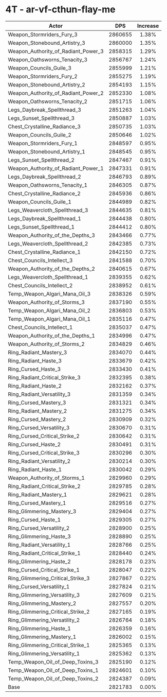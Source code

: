 # 4T - ar-vf-cthun-flay-me
| Actor | DPS | Increase |
|---|:---:|:---:|
|Weapon_Stormriders_Fury_3|2860655|1.38%|
|Weapon_Stonebound_Artistry_3|2860000|1.35%|
|Weapon_Authority_of_Radiant_Power_3|2858315|1.29%|
|Weapon_Oathsworns_Tenacity_3|2856767|1.24%|
|Weapon_Councils_Guile_3|2855999|1.21%|
|Weapon_Stormriders_Fury_2|2855275|1.19%|
|Weapon_Stonebound_Artistry_2|2854193|1.15%|
|Weapon_Authority_of_Radiant_Power_2|2852330|1.08%|
|Weapon_Oathsworns_Tenacity_2|2851715|1.06%|
|Legs_Daybreak_Spellthread_3|2851263|1.04%|
|Legs_Sunset_Spellthread_3|2850887|1.03%|
|Chest_Crystalline_Radiance_3|2850735|1.03%|
|Weapon_Councils_Guile_2|2850646|1.02%|
|Weapon_Stormriders_Fury_1|2848597|0.95%|
|Weapon_Stonebound_Artistry_1|2848545|0.95%|
|Legs_Sunset_Spellthread_2|2847467|0.91%|
|Weapon_Authority_of_Radiant_Power_1|2847331|0.91%|
|Legs_Daybreak_Spellthread_2|2846793|0.89%|
|Weapon_Oathsworns_Tenacity_1|2846305|0.87%|
|Chest_Crystalline_Radiance_2|2845936|0.86%|
|Weapon_Councils_Guile_1|2844989|0.82%|
|Legs_Weavercloth_Spellthread_3|2844635|0.81%|
|Legs_Daybreak_Spellthread_1|2844438|0.80%|
|Legs_Sunset_Spellthread_1|2844412|0.80%|
|Weapon_Authority_of_the_Depths_3|2843466|0.77%|
|Legs_Weavercloth_Spellthread_2|2842385|0.73%|
|Chest_Crystalline_Radiance_1|2842150|0.72%|
|Chest_Councils_Intellect_3|2841588|0.70%|
|Weapon_Authority_of_the_Depths_2|2840615|0.67%|
|Legs_Weavercloth_Spellthread_1|2839355|0.62%|
|Chest_Councils_Intellect_2|2838952|0.61%|
|Temp_Weapon_Algari_Mana_Oil_3|2838326|0.59%|
|Weapon_Authority_of_Storms_3|2837190|0.55%|
|Temp_Weapon_Algari_Mana_Oil_2|2836803|0.53%|
|Temp_Weapon_Algari_Mana_Oil_1|2835116|0.47%|
|Chest_Councils_Intellect_1|2835037|0.47%|
|Weapon_Authority_of_the_Depths_1|2834996|0.47%|
|Weapon_Authority_of_Storms_2|2834829|0.46%|
|Ring_Radiant_Mastery_3|2834070|0.44%|
|Ring_Radiant_Haste_3|2833679|0.42%|
|Ring_Cursed_Haste_3|2833430|0.41%|
|Ring_Radiant_Critical_Strike_3|2832395|0.38%|
|Ring_Radiant_Haste_2|2832162|0.37%|
|Ring_Radiant_Versatility_3|2831359|0.34%|
|Ring_Cursed_Mastery_3|2831321|0.34%|
|Ring_Radiant_Mastery_2|2831275|0.34%|
|Ring_Cursed_Mastery_2|2830909|0.32%|
|Ring_Cursed_Versatility_3|2830670|0.31%|
|Ring_Cursed_Critical_Strike_2|2830642|0.31%|
|Ring_Cursed_Haste_2|2830491|0.31%|
|Ring_Cursed_Critical_Strike_3|2830296|0.30%|
|Ring_Radiant_Versatility_2|2830214|0.30%|
|Ring_Radiant_Haste_1|2830042|0.29%|
|Weapon_Authority_of_Storms_1|2829960|0.29%|
|Ring_Radiant_Critical_Strike_2|2829785|0.28%|
|Ring_Radiant_Mastery_1|2829621|0.28%|
|Ring_Cursed_Mastery_1|2829516|0.27%|
|Ring_Glimmering_Mastery_3|2829404|0.27%|
|Ring_Cursed_Haste_1|2829305|0.27%|
|Ring_Cursed_Versatility_2|2828900|0.25%|
|Ring_Glimmering_Haste_3|2828890|0.25%|
|Ring_Radiant_Versatility_1|2828766|0.25%|
|Ring_Radiant_Critical_Strike_1|2828440|0.24%|
|Ring_Glimmering_Haste_2|2828178|0.23%|
|Ring_Cursed_Critical_Strike_1|2828047|0.22%|
|Ring_Glimmering_Critical_Strike_3|2827867|0.22%|
|Ring_Cursed_Versatility_1|2827824|0.21%|
|Ring_Glimmering_Versatility_3|2827609|0.21%|
|Ring_Glimmering_Mastery_2|2827557|0.20%|
|Ring_Glimmering_Critical_Strike_2|2827165|0.19%|
|Ring_Glimmering_Versatility_2|2826764|0.18%|
|Ring_Glimmering_Haste_1|2826359|0.16%|
|Ring_Glimmering_Mastery_1|2826002|0.15%|
|Ring_Glimmering_Critical_Strike_1|2825365|0.13%|
|Ring_Glimmering_Versatility_1|2825362|0.13%|
|Temp_Weapon_Oil_of_Deep_Toxins_3|2825190|0.12%|
|Temp_Weapon_Oil_of_Deep_Toxins_1|2824601|0.10%|
|Temp_Weapon_Oil_of_Deep_Toxins_2|2824387|0.09%|
|Base|2821783|0.00%|
